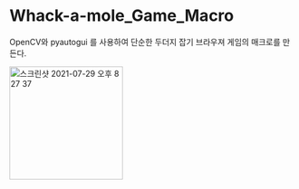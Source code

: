 # Whack-a-mole_Game_Macro
OpenCV와 pyautogui 를 사용하여 단순한 두더지 잡기 브라우져 게임의 매크로를 만든다. 


<img width="200" alt="스크린샷 2021-07-29 오후 8 27 37" src="https://user-images.githubusercontent.com/57162448/127484535-d9349a4f-669c-4f34-a307-03d55cc9390c.png">
